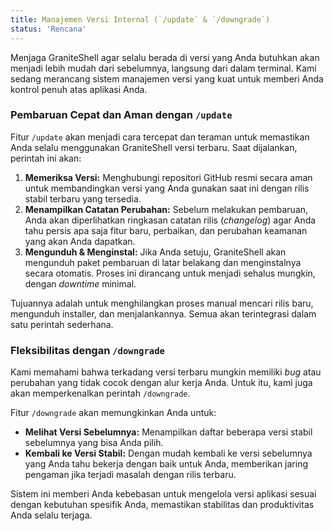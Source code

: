 ```yaml
---
title: Manajemen Versi Internal (`/update` & `/downgrade`)
status: 'Rencana'
---
```


Menjaga GraniteShell agar selalu berada di versi yang Anda butuhkan akan menjadi lebih mudah dari sebelumnya, langsung dari dalam terminal. Kami sedang merancang sistem manajemen versi yang kuat untuk memberi Anda kontrol penuh atas aplikasi Anda.

### Pembaruan Cepat dan Aman dengan `/update`

Fitur `/update` akan menjadi cara tercepat dan teraman untuk memastikan Anda selalu menggunakan GraniteShell versi terbaru. Saat dijalankan, perintah ini akan:

1.  **Memeriksa Versi:** Menghubungi repositori GitHub resmi secara aman untuk membandingkan versi yang Anda gunakan saat ini dengan rilis stabil terbaru yang tersedia.
2.  **Menampilkan Catatan Perubahan:** Sebelum melakukan pembaruan, Anda akan diperlihatkan ringkasan catatan rilis (*changelog*) agar Anda tahu persis apa saja fitur baru, perbaikan, dan perubahan keamanan yang akan Anda dapatkan.
3.  **Mengunduh & Menginstal:** Jika Anda setuju, GraniteShell akan mengunduh paket pembaruan di latar belakang dan menginstalnya secara otomatis. Proses ini dirancang untuk menjadi sehalus mungkin, dengan *downtime* minimal.

Tujuannya adalah untuk menghilangkan proses manual mencari rilis baru, mengunduh installer, dan menjalankannya. Semua akan terintegrasi dalam satu perintah sederhana.

### Fleksibilitas dengan `/downgrade`

Kami memahami bahwa terkadang versi terbaru mungkin memiliki *bug* atau perubahan yang tidak cocok dengan alur kerja Anda. Untuk itu, kami juga akan memperkenalkan perintah `/downgrade`.

Fitur `/downgrade` akan memungkinkan Anda untuk:

* **Melihat Versi Sebelumnya:** Menampilkan daftar beberapa versi stabil sebelumnya yang bisa Anda pilih.
* **Kembali ke Versi Stabil:** Dengan mudah kembali ke versi sebelumnya yang Anda tahu bekerja dengan baik untuk Anda, memberikan jaring pengaman jika terjadi masalah dengan rilis terbaru.

Sistem ini memberi Anda kebebasan untuk mengelola versi aplikasi sesuai dengan kebutuhan spesifik Anda, memastikan stabilitas dan produktivitas Anda selalu terjaga.